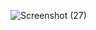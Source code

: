 ![Screenshot (27)](https://user-images.githubusercontent.com/76279317/114134949-28f6c500-9926-11eb-9835-be1dad3cbfc9.png)

